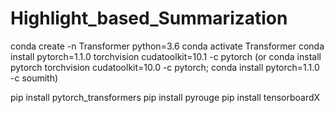 # Highlight_based_Summarization

conda create -n Transformer python=3.6
conda activate Transformer
conda install pytorch=1.1.0 torchvision cudatoolkit=10.1 -c pytorch
(or conda install pytorch torchvision cudatoolkit=10.0 -c pytorch; conda install pytorch=1.1.0 -c soumith)

pip install pytorch_transformers
pip install pyrouge
pip install tensorboardX
